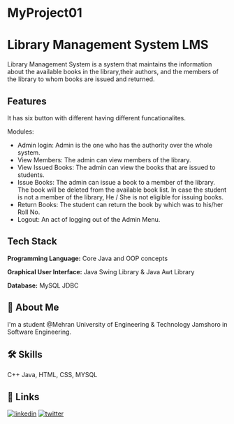 # MyProject01

# Library Management System LMS

Library Management System is a system that maintains the information about the available books in the library,their authors, and the members of the library to whom books are issued and returned.


## Features
It has six button with different having different funcationalites.

Modules:
-	Admin login: Admin is the one who has the authority over the whole system.
-	View Members: The admin can view members of the library.
-	View Issued Books: The admin can view the books that are issued to students.
-	Issue Books: The admin can issue a book to a member of the library. The book will be deleted from the available book list. In case the student is not a member of the library, He / She is not eligible for issuing books.
-	Return Books: The student can return the book by which was to his/her Roll No.
-	Logout: An act of logging out of the Admin Menu.



## Tech Stack

**Programming Language:** Core Java and OOP concepts

**Graphical User Interface:** Java Swing Library & Java Awt Library

**Database:** MySQL JDBC





## 🚀 About Me
I'm a student @Mehran University of Engineering & Technology Jamshoro in Software Engineering.


## 🛠 Skills
C++ Java, HTML, CSS, MYSQL 


## 🔗 Links
[![linkedin](https://img.shields.io/badge/linkedin-0A66C2?style=for-the-badge&logo=linkedin&logoColor=white)](https://www.linkedin.com/in/rajesh-kumar-1344bb22b/)
[![twitter](https://img.shields.io/badge/twitter-1DA1F2?style=for-the-badge&logo=twitter&logoColor=white)](https://twitter.com/RajeshK20962923)



